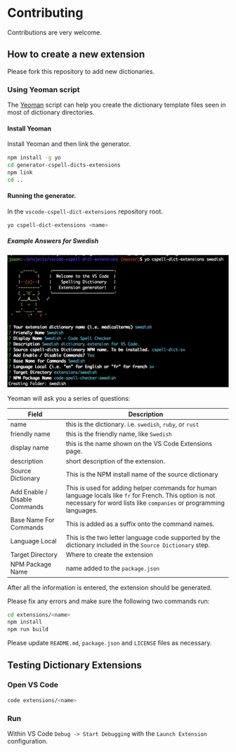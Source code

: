 # Contributing

Contributions are very welcome.

## How to create a new extension

Please fork this repository to add new dictionaries.

### Using Yeoman script

The [Yeoman](http://yeoman.io/) script can help you create the dictionary template files seen in most of dictionary directories.

#### Install Yeoman

Install Yeoman and then link the generator.

```sh
npm install -g yo
cd generator-cspell-dicts-extensions
npm link
cd ..
```

#### Running the generator.

In the `vscode-cspell-dict-extensions` repository root.

```sh
yo cspell-dict-extensions <name>
```

##### Example Answers for Swedish

![Swedish Generation Example](./images/example-yo.png)



Yeoman will ask you a series of questions:

Field | Description
---------|------------
name | this is the dictionary. i.e. `swedish`, `ruby`, or `rust`
friendly name | this is the friendly name, like `Swedish`
display name | this is the name shown on the VS Code Extensions page.
description | short description of the extension.
Source Dictionary | This is the NPM install name of the source dictionary
Add Enable / Disable Commands | This is used for adding helper commands for human language locals like `fr` for French. This option is not necessary for word lists like `companies` or programming languages.
Base Name For Commands | This is added as a suffix onto the command names.
Language Local | This is the two letter language code supported by the dictionary included in the `Source Dictionary` step.
Target Directory | Where to create the extension
NPM Package Name | name added to the `package.json`

After all the information is entered, the extension should be generated.

Please fix any errors and make sure the following two commands run:

```sh
cd extensions/<name>
npm install
npm run build
```

Please update `README.md`, `package.json` and `LICENSE` files as necessary.

## Testing Dictionary Extensions

### Open VS Code

```sh
code extensions/<name>
```

### Run

Within VS Code `Debug -> Start Debugging` with the `Launch Extension` configuration.

